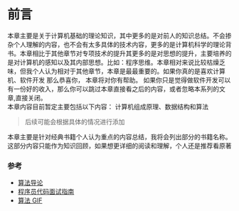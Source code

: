 # 前言  
本章主要是关于计算机基础的理论知识，其中更多的是对前人的知识总结。不会掺杂个人理解的内容，也不会有太多具体的技术内容，更多的是计算机科学的理论背书。本章相比于其他章节对专项技术的提升其更多的是对思想的提升，主要培养的是对计算机的感知以及其内部思想。比如：程序思维。本章相对来说比较枯燥乏味，但我个人认为相对于其他章节，本章是最最重要的。如果你真的是喜欢计算机、软件开发 那么恭喜你， 本章将对你有帮助。 如果你只是觉得做软件开发可以有一份好的收入，那么你可以跳过本章直接看之后的内容，或者忽略本系列的文章,直接关闭。   
本章内容目前暂定主要包括以下内容： 计算机组成原理、数据结构和算法     


> 后续可能会根据具体的情况进行添加        

本章主要是针对经典书籍个人认为重点的内容总结，我将会列出部分的书籍名称。这部分内容只能作为知识回顾，如果想更详细的阅读和理解，个人还是推荐看原著  

### 参考  
* [算法导论]()   
* [程序员代码面试指南]()
* [算法 GIF ](https://visualgo.net/en)
 






